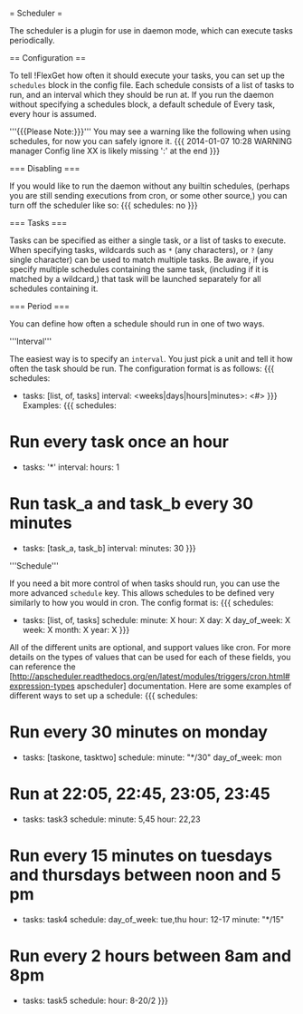 = Scheduler =

The scheduler is a plugin for use in daemon mode, which can execute tasks periodically.

== Configuration ==

To tell !FlexGet how often it should execute your tasks, you can set up the `schedules` block in the config file. Each schedule consists of a list of tasks to run, and an interval which they should be run at. If you run the daemon without specifying a schedules block, a default schedule of Every task, every hour is assumed.

'''{{{Please Note:}}}''' You may see a warning like the following when using schedules, for now you can safely ignore it.
{{{
2014-01-07 10:28 WARNING  manager                       Config line XX is likely missing ':' at the end
}}}

=== Disabling ===

If you would like to run the daemon without any builtin schedules, (perhaps you are still sending executions from cron, or some other source,) you can turn off the scheduler like so:
{{{
schedules: no
}}}


=== Tasks ===

Tasks can be specified as either a single task, or a list of tasks to execute. When specifying tasks, wildcards such as `*` (any characters), or `?` (any single character) can be used to match multiple tasks. Be aware, if you specify multiple schedules containing the same task, (including if it is matched by a wildcard,) that task will be launched separately for all schedules containing it.

=== Period ===

You can define how often a schedule should run in one of two ways.

'''Interval'''

The easiest way is to specify an `interval`. You just pick a unit and tell it how often the task should be run. The configuration format is as follows:
{{{
schedules:
  - tasks: [list, of, tasks]
    interval:
      <weeks|days|hours|minutes>: <#>
}}}
Examples:
{{{
schedules:
  # Run every task once an hour
  - tasks: '*'
    interval:
      hours: 1
  # Run task_a and task_b every 30 minutes
  - tasks: [task_a, task_b]
    interval:
      minutes: 30
}}}

'''Schedule'''

If you need a bit more control of when tasks should run, you can use the more advanced `schedule` key. This allows schedules to be defined very similarly to how you would in cron. The config format is:
{{{
schedules:
  - tasks: [list, of, tasks]
    schedule:
      minute: X
      hour: X
      day: X
      day_of_week: X
      week: X
      month: X
      year: X
}}}

All of the different units are optional, and support values like cron. For more details on the types of values that can be used for each of these fields, you can reference the [http://apscheduler.readthedocs.org/en/latest/modules/triggers/cron.html#expression-types apscheduler] documentation. Here are some examples of different ways to set up a schedule:
{{{
schedules:
# Run every 30 minutes on monday
- tasks: [taskone, tasktwo]
  schedule:
    minute: "*/30"
    day_of_week: mon
# Run at 22:05, 22:45, 23:05, 23:45
- tasks: task3
  schedule:
    minute: 5,45
    hour: 22,23
# Run every 15 minutes on tuesdays and thursdays between noon and 5 pm
- tasks: task4
  schedule:
    day_of_week: tue,thu
    hour: 12-17
    minute: "*/15"
# Run every 2 hours between 8am and 8pm
- tasks: task5
  schedule:
    hour: 8-20/2
}}}
